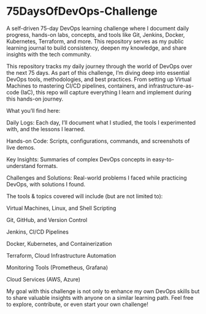 # 75DaysOfDevOps-Challenge
A self-driven 75-day DevOps learning challenge where I document daily progress, hands-on labs, concepts, and tools like Git, Jenkins, Docker, Kubernetes, Terraform, and more. This repository serves as my public learning journal to build consistency, deepen my knowledge, and share insights with the tech community.

This repository tracks my daily journey through the world of DevOps over the next 75 days. As part of this challenge, I’m diving deep into essential DevOps tools, methodologies, and best practices. From setting up Virtual Machines to mastering CI/CD pipelines, containers, and infrastructure-as-code (IaC), this repo will capture everything I learn and implement during this hands-on journey.

What you’ll find here:

Daily Logs: Each day, I’ll document what I studied, the tools I experimented with, and the lessons I learned.

Hands-on Code: Scripts, configurations, commands, and screenshots of live demos.

Key Insights: Summaries of complex DevOps concepts in easy-to-understand formats.

Challenges and Solutions: Real-world problems I faced while practicing DevOps, with solutions I found.

The tools & topics covered will include (but are not limited to):

Virtual Machines, Linux, and Shell Scripting

Git, GitHub, and Version Control

Jenkins, CI/CD Pipelines

Docker, Kubernetes, and Containerization

Terraform, Cloud Infrastructure Automation

Monitoring Tools (Prometheus, Grafana)

Cloud Services (AWS, Azure)

My goal with this challenge is not only to enhance my own DevOps skills but to share valuable insights with anyone on a similar learning path. Feel free to explore, contribute, or even start your own challenge!

